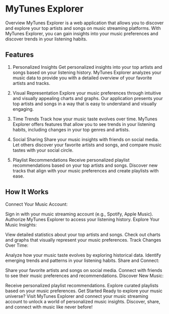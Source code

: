 # MyTunes Explorer
Overview
MyTunes Explorer is a web application that allows you to discover and explore your top artists and songs on music streaming platforms. With MyTunes Explorer, you can gain insights into your music preferences and discover trends in your listening habits.

## Features
1. Personalized Insights
Get personalized insights into your top artists and songs based on your listening history. MyTunes Explorer analyzes your music data to provide you with a detailed overview of your favorite artists and tracks.

2. Visual Representation
Explore your music preferences through intuitive and visually appealing charts and graphs. Our application presents your top artists and songs in a way that is easy to understand and visually engaging.

3. Time Trends
Track how your music taste evolves over time. MyTunes Explorer offers features that allow you to see trends in your listening habits, including changes in your top genres and artists.

4. Social Sharing
Share your music insights with friends on social media. Let others discover your favorite artists and songs, and compare music tastes with your social circle.

5. Playlist Recommendations
Receive personalized playlist recommendations based on your top artists and songs. Discover new tracks that align with your music preferences and create playlists with ease.

## How It Works
Connect Your Music Account:

Sign in with your music streaming account (e.g., Spotify, Apple Music).
Authorize MyTunes Explorer to access your listening history.
Explore Your Music Insights:

View detailed statistics about your top artists and songs.
Check out charts and graphs that visually represent your music preferences.
Track Changes Over Time:

Analyze how your music taste evolves by exploring historical data.
Identify emerging trends and patterns in your listening habits.
Share and Connect:

Share your favorite artists and songs on social media.
Connect with friends to see their music preferences and recommendations.
Discover New Music:

Receive personalized playlist recommendations.
Explore curated playlists based on your music preferences.
Get Started
Ready to explore your music universe? Visit MyTunes Explorer and connect your music streaming account to unlock a world of personalized music insights. Discover, share, and connect with music like never before!
